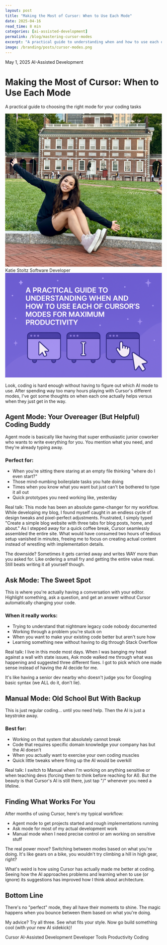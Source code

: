 ```yaml
---
layout: post
title: "Making the Most of Cursor: When to Use Each Mode"
date: 2025-04-16
read_time: 8 min
categories: [ai-assisted-development]
permalink: /blog/mastering-cursor-modes
excerpt: "A practical guide to understanding when and how to use each of Cursor's modes for maximum productivity"
image: /branding/posts/cursor-modes.png
---
```


<div class="blog-post-header">
  <div class="blog-post-meta">
    <span class="post-date">May 1, 2025</span>
    <span class="post-category">AI-Assisted Development</span>
  </div>
  <h1 class="post-title">Making the Most of Cursor: When to Use Each Mode</h1>
  <p class="post-subtitle">A practical guide to choosing the right mode for your coding tasks</p>
  <div class="post-author">
    <img src="/branding/images/katie-author.jpg" alt="Author" class="author-image">
    <div class="author-info">
      <span class="author-name">Katie Stoltz</span>
      <span class="author-title">Software Developer</span>
    </div>
  </div>
</div>

<div class="featured-image">
  <img src="/branding/posts/cursor-modes.png" alt="Featured image">
</div>

<div class="post-content">
  <p>Look, coding is hard enough without having to figure out which AI mode to use. After spending way too many hours playing with Cursor's different modes, I've got some thoughts on when each one actually helps versus when they just get in the way.</p>

  <h2>Agent Mode: Your Overeager (But Helpful) Coding Buddy</h2>

  <p>Agent mode is basically like having that super enthusiastic junior coworker who wants to write everything for you. You mention what you need, and they're already typing away.</p>

  <h3>Perfect for:</h3>
  <ul>
    <li>When you're sitting there staring at an empty file thinking "where do I even start?"</li>
    <li>Those mind-numbing boilerplate tasks you hate doing</li>
    <li>Times when you know what you want but just can't be bothered to type it all out</li>
    <li>Quick prototypes you need working like, yesterday</li>
  </ul>

  <p>Real talk: This mode has been an absolute game-changer for my workflow. While developing my blog, I found myself caught in an endless cycle of design tweaks and pixel-perfect adjustments. Frustrated, I simply typed "Create a simple blog website with three tabs for blog posts, home, and about." As I stepped away for a quick coffee break, Cursor seamlessly assembled the entire site. What would have consumed two hours of tedious setup vanished in minutes, freeing me to focus on creating actual content instead of wrestling with implementation details.</p>

  <p>The downside? Sometimes it gets carried away and writes WAY more than you asked for. Like ordering a small fry and getting the entire value meal. Still beats writing it all yourself though.</p>

  <h2>Ask Mode: The Sweet Spot</h2>

  <p>This is where you're actually having a conversation with your editor. Highlight something, ask a question, and get an answer without Cursor automatically changing your code.</p>

  <h3>When it really works:</h3>
  <ul>
    <li>Trying to understand that nightmare legacy code nobody documented</li>
    <li>Working through a problem you're stuck on</li>
    <li>When you want to make your existing code better but aren't sure how</li>
    <li>Learning something new without having to dig through Stack Overflow</li>
  </ul>

  <p>Real talk: I live in this mode most days. When I was banging my head against a wall with state issues, Ask mode walked me through what was happening and suggested three different fixes. I got to pick which one made sense instead of having the AI decide for me.</p>

  <p>It's like having a senior dev nearby who doesn't judge you for Googling basic syntax (we ALL do it, don't lie).</p>

  <h2>Manual Mode: Old School But With Backup</h2>

  <p>This is just regular coding... until you need help. Then the AI is just a keystroke away.</p>

  <h3>Best for:</h3>
  <ul>
    <li>Working on that system that absolutely cannot break</li>
    <li>Code that requires specific domain knowledge your company has but the AI doesn't</li>
    <li>When you actually want to exercise your own coding muscles</li>
    <li>Quick little tweaks where firing up the AI would be overkill</li>
  </ul>

  <p>Real talk: I switch to Manual when I'm working on anything sensitive or when teaching devs (forcing them to think before reaching for AI). But the beauty is that Cursor's AI is still there, just tap "/" whenever you need a lifeline.</p>

  <h2>Finding What Works For You</h2>

  <p>After months of using Cursor, here's my typical workflow:</p>
  <ul>
    <li>Agent mode to get projects started and rough implementations running</li>
    <li>Ask mode for most of my actual development work</li>
    <li>Manual mode when I need precise control or am working on sensitive stuff</li>
  </ul>

  <p>The real power move? Switching between modes based on what you're doing. It's like gears on a bike, you wouldn't try climbing a hill in high gear, right?</p>

  <p>What's weird is how using Cursor has actually made me better at coding. Seeing how the AI approaches problems and learning when to use (or ignore) its suggestions has improved how I think about architecture.</p>

  <h2>Bottom Line</h2>

  <p>There's no "perfect" mode, they all have their moments to shine. The magic happens when you bounce between them based on what you're doing.</p>

  <p>My advice? Try all three. See what fits your style. Now go build something cool (with your new AI sidekick)!</p>

  <div class="post-tags">
    <span class="tag">Cursor</span>
    <span class="tag">AI-Assisted Development</span>
    <span class="tag">Developer Tools</span>
    <span class="tag">Productivity</span>
    <span class="tag">Coding</span>
  </div>
</div>
